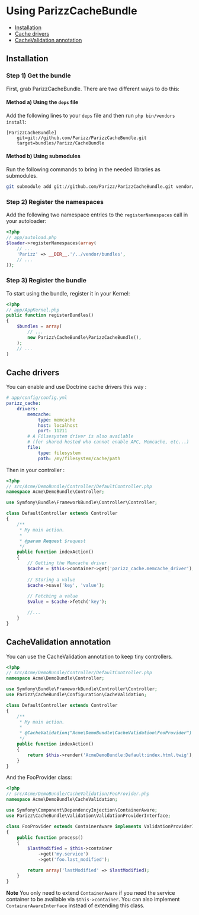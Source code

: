 Using ParizzCacheBundle
===================

* [Installation](#installation)
* [Cache drivers](#cache_drivers)
* [CacheValidation annotation](#cache_validation-annotation)

<a name="installation"></a>

## Installation

### Step 1) Get the bundle

First, grab ParizzCacheBundle. There are two different ways to do this:

#### Method a) Using the `deps` file

Add the following lines to your  `deps` file and then run `php bin/vendors install`:

```
[ParizzCacheBundle]
    git=git://github.com/Parizz/ParizzCacheBundle.git
    target=bundles/Parizz/CacheBundle
```

#### Method b) Using submodules

Run the following commands to bring in the needed libraries as submodules.

```bash
git submodule add git://github.com/Parizz/ParizzCacheBundle.git vendor/bundles/Parizz/CacheBundle
```

### Step 2) Register the namespaces

Add the following two namespace entries to the `registerNamespaces` call
in your autoloader:

``` php
<?php
// app/autoload.php
$loader->registerNamespaces(array(
    // ...
    'Parizz' => __DIR__.'/../vendor/bundles',
    // ...
));
```

### Step 3) Register the bundle

To start using the bundle, register it in your Kernel:

``` php
<?php
// app/AppKernel.php
public function registerBundles()
{
    $bundles = array(
        // ...
        new Parizz\CacheBundle\ParizzCacheBundle(),
    );
    // ...
)
```

<a name="cache_drivers"></a>

## Cache drivers

You can enable and use Doctrine cache drivers this way :

```yml
# app/config/config.yml
parizz_cache:
    drivers:
        memcache:
            type: memcache
            host: localhost
            port: 11211
        # A Filsesystem driver is also available
        # (for shared hosted who cannot enable APC, Memcache, etc...)
        file:
            type: filesystem
            path: /my/filesystem/cache/path
```

Then in your controller :

```php
<?php
// src/Acme/DemoBundle/Controller/DefaultController.php
namespace Acme\DemoBundle\Controller;

use Symfony\Bundle\FrameworkBundle\Controller\Controller;

class DefaultController extends Controller
{
    /**
     * My main action.
     *
     * @param Request $request
     */
    public function indexAction()
    {
        // Getting the Memcache driver
        $cache = $this->container->get('parizz_cache.memcache_driver');
        
        // Storing a value
        $cache->save('key', 'value');
        
        // Fetching a value
        $value = $cache->fetch('key');

        //...
    }
}
```

<a name="cache_validation-annotation"></a>

## CacheValidation annotation

You can use the CacheValidation annotation to keep tiny controllers.

```php
<?php
// src/Acme/DemoBundle/Controller/DefaultController.php
namespace Acme\DemoBundle\Controller;

use Symfony\Bundle\FrameworkBundle\Controller\Controller;
use Parizz\CacheBundle\Configuration\CacheValidation;

class DefaultController extends Controller
{
    /**
     * My main action.
     *
     * @CacheValidation("Acme\DemoBundle\CacheValidation\FooProvider")
     */
    public function indexAction()
    {
        return $this->render('AcmeDemoBundle:Default:index.html.twig');
    }
}
```

And the FooProvider class:

```php
<?php
// src/Acme/DemoBundle/CacheValidation/FooProvider.php
namespace Acme\DemoBundle\CacheValidation;

use Symfony\Component\DependencyInjection\ContainerAware;
use Parizz\CacheBundle\Validation\ValidationProviderInterface;

class FooProvider extends ContainerAware implements ValidationProviderInterface
{
    public function process()
    {
        $lastModified = $this->container
            ->get('my.service')
            ->get('foo.last_modified');

        return array('lastModified' => $lastModified);
    }
}
```

**Note** You only need to extend `ContainerAware` if you need the service
container to be available via `$this->container`. You can also implement
`ContainerAwareInterface` instead of extending this class.